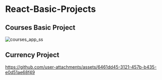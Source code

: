 # React-Basic-Projects

## Courses Basic Project

![courses_app_ss](https://github.com/user-attachments/assets/60e7d3d8-6446-4477-81e2-09dee5eaf856)



## Currency Project

https://github.com/user-attachments/assets/6461dd45-3121-457b-b435-e0d51ae68f49

